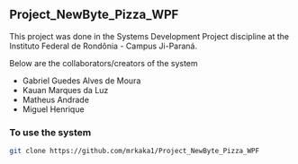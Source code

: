 <h2>Project_NewByte_Pizza_WPF</h2>

<div>
  <p>This project was done in the Systems Development Project discipline at the Instituto Federal de Rondônia - Campus Ji-Paraná.</p>

  <p>
    Below are the collaborators/creators of the system
  <ul>
      <li>Gabriel Guedes Alves de Moura</li>
      <li>Kauan Marques da Luz</li>
      <li>Matheus Andrade</li>
      <li>Miguel Henrique</li>
    
  </ul>
  </p>

  <div>
      <h3>To use the system</h3>

```bash
git clone https://github.com/mrkaka1/Project_NewByte_Pizza_WPF
```
  </div>
</div>
